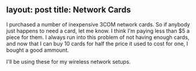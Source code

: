 layout: post
title: Network Cards
---
I purchased a number of inexpensive 3COM network cards.  So if anybody just happens to need a card, let me know.  I think I'm paying less than $5 a piece for them.  I always run into this problem of not having enough cards, and now that I can buy 10 cards for half the price it used to cost for one, I bought a good ammount.I'll be using these for my wireless network setups.
